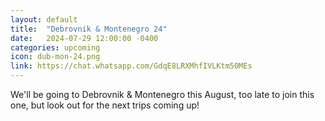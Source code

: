 ```yaml
---
layout: default
title:  "Debrovnik & Montenegro 24"
date:   2024-07-29 12:00:00 -0400
categories: upcoming
icon: dub-mon-24.png
link: https://chat.whatsapp.com/GdqE8LRXMhfIVLKtm50MEs
---
```




We'll be going to Debrovnik & Montenegro this August, too late to join this one, but look out for the next trips coming up!

